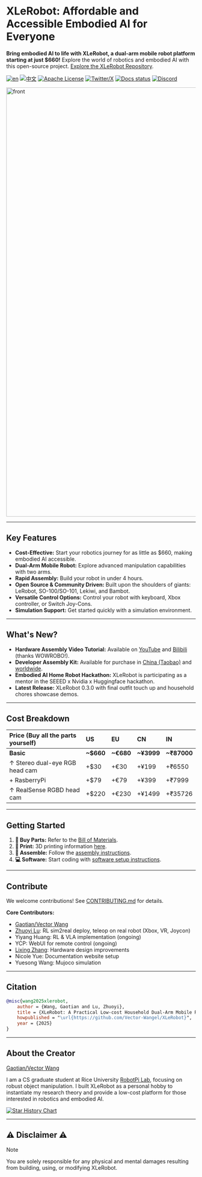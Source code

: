 # XLeRobot: Affordable and Accessible Embodied AI for Everyone

**Bring embodied AI to life with XLeRobot, a dual-arm mobile robot platform starting at just $660!** Explore the world of robotics and embodied AI with this open-source project. [Explore the XLeRobot Repository](https://github.com/Vector-Wangel/XLeRobot).

[![en](https://img.shields.io/badge/lang-en-blue.svg)](README.md)
[![中文](https://img.shields.io/badge/lang-中文-brown.svg)](README_CN.md)
[![Apache License](https://img.shields.io/badge/License-Apache%202.0-blue.svg)](https://opensource.org/licenses/Apache-2.0)
[![Twitter/X](https://img.shields.io/twitter/follow/VectorWang?style=social)](https://twitter.com/VectorWang2)
[![Docs status](https://img.shields.io/badge/docs-passing-brightgreen.svg)](https://xlerobot.readthedocs.io/en/latest/)
[![Discord](https://img.shields.io/badge/Discord-XLeRobot-7289da?style=flat&logo=discord&logoColor=white)](https://discord.gg/bjZveEUh6F)

<a href="https://xlerobot.readthedocs.io/en/latest/index.html">
  <img width="1725" height="1140" alt="front" src="https://github.com/user-attachments/assets/f9c454ee-2c46-42b4-a5d7-88834a1c95ab" />
</a>

---

## Key Features

*   **Cost-Effective:**  Start your robotics journey for as little as $660, making embodied AI accessible.
*   **Dual-Arm Mobile Robot:** Explore advanced manipulation capabilities with two arms.
*   **Rapid Assembly:** Build your robot in under 4 hours.
*   **Open Source & Community Driven:** Built upon the shoulders of giants: LeRobot, SO-100/SO-101, Lekiwi, and Bambot.
*   **Versatile Control Options:** Control your robot with keyboard, Xbox controller, or Switch Joy-Cons.
*   **Simulation Support:**  Get started quickly with a simulation environment.

---

## What's New?

*   **Hardware Assembly Video Tutorial:**  Available on [YouTube](https://www.youtube.com/watch?v=upB1CEFeOlk) and [Bilibili](https://www.bilibili.com/video/BV1AGWFzUEJf/) (thanks WOWROBO!).
*   **Developer Assembly Kit:** Available for purchase in [China (Taobao)](https://e.tb.cn/h.SZFbBgZABZ8zRPe?tk=ba514rTBRjQ) and [worldwide](https://shop.wowrobo.com/products/xlerobot-dual-arm-mobile-household-robot-kit?variant=47297659961561).
*   **Embodied AI Home Robot Hackathon:** XLeRobot is participating as a mentor in the SEEED x Nvidia x Huggingface hackathon.
*   **Latest Release:** XLeRobot 0.3.0 with final outfit touch up and household chores showcase demos.

---
## Cost Breakdown

| Price (Buy all the parts yourself) | US     | EU     | CN     | IN      |
| :--------------------------------- | :----- | :----- | :----- | :------ |
| **Basic**                          | **~$660** | **~€680** | **~¥3999** | **~₹87000** |
| ↑ Stereo dual-eye RGB head cam      | +$30   | +€30   | +¥199  | +₹6550  |
| + RasberryPi                       | +$79   | +€79   | +¥399  | +₹7999  |
| ↑ RealSense RGBD head cam          | +$220  | +€230  | +¥1499 | +₹35726 |


---

## Getting Started

1.  **🛒 Buy Parts:** Refer to the [Bill of Materials](https://xlerobot.readthedocs.io/en/latest/hardware/getting_started/material.html).
2.  **🔨 Print:** 3D printing information [here](https://xlerobot.readthedocs.io/en/latest/hardware/getting_started/3d.html).
3.  **🔧 Assemble:**  Follow the [assembly instructions](https://xlerobot.readthedocs.io/en/latest/hardware/getting_started/assemble.html).
4.  **💻 Software:**  Start coding with [software setup instructions](https://xlerobot.readthedocs.io/en/latest/software/index.html).

---

## Contribute

We welcome contributions!  See [CONTRIBUTING.md](CONTRIBUTING.md) for details.

**Core Contributors:**

*   [Gaotian/Vector Wang](https://vector-wangel.github.io/)
*   [Zhuoyi Lu](https://lzhuoyi.github.io/Zhuoyi_Lu.github.io/): RL sim2real deploy, teleop on real robot (Xbox, VR, Joycon)
*   Yiyang Huang: RL & VLA implementation (ongoing)
*   YCP: WebUI for remote control (ongoing)
*   [Lixing Zhang](lixingzhang.com): Hardware design improvements
*   Nicole Yue: Documentation website setup
*   Yuesong Wang: Mujoco simulation

---

## Citation

```bibtex
@misc{wang2025xlerobot,
    author = {Wang, Gaotian and Lu, Zhuoyi},
    title = {XLeRobot: A Practical Low-cost Household Dual-Arm Mobile Robot Design for General Manipulation},
    howpublished = "\url{https://github.com/Vector-Wangel/XLeRobot}",
    year = {2025}
}
```

---

## About the Creator

[Gaotian/Vector Wang](https://vector-wangel.github.io/)

I am a CS graduate student at Rice University [RobotPi Lab](https://robotpilab.github.io/), focusing on robust object manipulation. I built XLeRobot as a personal hobby to instantiate my research theory and provide a low-cost platform for those interested in robotics and embodied AI.

[![Star History Chart](https://api.star-history.com/svg?repos=Vector-Wangel/XLeRobot&type=Timeline)](https://star-history.com/#Vector-Wangel/XLeRobot&Timeline)

---

## ⚠️ Disclaimer ⚠️

> [!NOTE]
> You are solely responsible for any physical and mental damages resulting from building, using, or modifying XLeRobot.